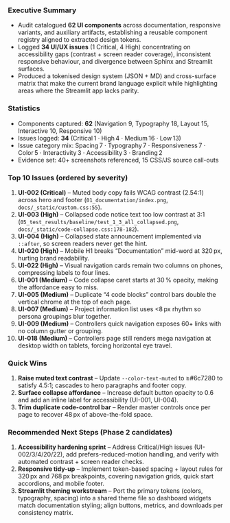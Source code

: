 ### Executive Summary
- Audit catalogued **62 UI components** across documentation, responsive variants, and auxiliary artifacts, establishing a reusable component registry aligned to extracted design tokens.
- Logged **34 UI/UX issues** (1 Critical, 4 High) concentrating on accessibility gaps (contrast + screen reader coverage), inconsistent responsive behaviour, and divergence between Sphinx and Streamlit surfaces.
- Produced a tokenised design system (JSON + MD) and cross-surface matrix that make the current brand language explicit while highlighting areas where the Streamlit app lacks parity.

### Statistics
- Components captured: **62** (Navigation 9, Typography 18, Layout 15, Interactive 10, Responsive 10)
- Issues logged: **34** (Critical 1 · High 4 · Medium 16 · Low 13)
- Issue category mix: Spacing 7 · Typography 7 · Responsiveness 7 · Color 5 · Interactivity 3 · Accessibility 3 · Branding 2
- Evidence set: 40+ screenshots referenced, 15 CSS/JS source call-outs

### Top 10 Issues (ordered by severity)
1. **UI-002 (Critical)** – Muted body copy fails WCAG contrast (2.54:1) across hero and footer (`01_documentation/index.png`, `docs/_static/custom.css:55`).
2. **UI-003 (High)** – Collapsed code notice text too low contrast at 3:1 (`05_test_results/baseline/test_1_3_all_collapsed.png`, `docs/_static/code-collapse.css:178-182`).
3. **UI-004 (High)** – Collapsed state announcement implemented via `::after`, so screen readers never get the hint.
4. **UI-020 (High)** – Mobile H1 breaks “Documentation” mid-word at 320 px, hurting brand readability.
5. **UI-022 (High)** – Visual navigation cards remain two columns on phones, compressing labels to four lines.
6. **UI-001 (Medium)** – Code collapse caret starts at 30 % opacity, making the affordance easy to miss.
7. **UI-005 (Medium)** – Duplicate “4 code blocks” control bars double the vertical chrome at the top of each page.
8. **UI-007 (Medium)** – Project information list uses <8 px rhythm so persona groupings blur together.
9. **UI-009 (Medium)** – Controllers quick navigation exposes 60+ links with no column gutter or grouping.
10. **UI-018 (Medium)** – Controllers page still renders mega navigation at desktop width on tablets, forcing horizontal eye travel.

### Quick Wins
1. **Raise muted text contrast** – Update `--color-text-muted` to ≥#6c7280 to satisfy 4.5:1; cascades to hero paragraphs and footer copy.
2. **Surface collapse affordance** – Increase default button opacity to 0.6 and add an inline label for accessibility (UI-001, UI-004).
3. **Trim duplicate code-control bar** – Render master controls once per page to recover 48 px of above-the-fold space.

### Recommended Next Steps (Phase 2 candidates)
1. **Accessibility hardening sprint** – Address Critical/High issues (UI-002/3/4/20/22), add prefers-reduced-motion handling, and verify with automated contrast + screen reader checks.
2. **Responsive tidy-up** – Implement token-based spacing + layout rules for 320 px and 768 px breakpoints, covering navigation grids, quick start accordions, and mobile footer.
3. **Streamlit theming workstream** – Port the primary tokens (colors, typography, spacing) into a shared theme file so dashboard widgets match documentation styling; align buttons, metrics, and downloads per consistency matrix.
